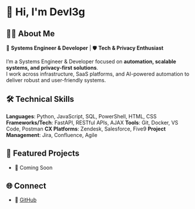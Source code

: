 # 👋 Hi, I'm Devl3g  

## 👨‍💻 About Me

🚀 **Systems Engineer & Developer** | 🛡️ **Tech & Privacy Enthusiast**

I’m a Systems Engineer & Developer focused on **automation, scalable systems, and privacy-first solutions**.  
I work across infrastructure, SaaS platforms, and AI-powered automation to deliver robust and user-friendly systems.

## 🛠️ Technical Skills
**Languages**: Python, JavaScript, SQL, PowerShell, HTML, CSS
**Frameworks/Tech**: FastAPI, RESTful APIs, AJAX
**Tools**: Git, Docker, VS Code, Postman
**CX Platforms**: Zendesk, Salesforce, Five9
**Project Management**: Jira, Confluence, Agile

## 📌 Featured Projects
- 🔗 Coming Soon

## 🌐 Connect
- 🐙 [GitHub](https://github.com/devl3g)
